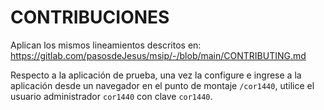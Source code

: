 # CONTRIBUCIONES

Aplican los mismos lineamientos descritos en:
<https://gitlab.com/pasosdeJesus/msip/-/blob/main/CONTRIBUTING.md>

Respecto a la aplicación de prueba, una vez la configure e ingrese 
a la aplicación desde un navegador en el punto de montaje `/cor1440`,
utilice el usuario administrador `cor1440` con clave `cor1440`.



